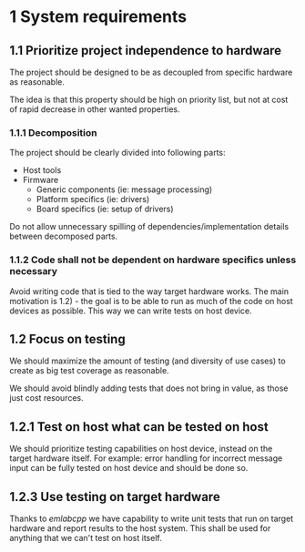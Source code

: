 # 1 System requirements

## 1.1 Prioritize project independence to hardware

The project should be designed to be as decoupled from specific hardware as reasonable.

The idea is that this property should be high on priority list, but not at cost of rapid decrease in other wanted properties.

### 1.1.1 Decomposition

The project should be clearly divided into following parts:

 - Host tools
 - Firmware
   - Generic components (ie: message processing)
   - Platform specifics (ie: drivers)
   - Board specifics (ie: setup of drivers)

Do not allow unnecessary spilling of dependencies/implementation details between decomposed parts.

### 1.1.2 Code shall not be dependent on hardware specifics unless necessary

Avoid writing code that is tied to the way target hardware works.
The main motivation is 1.2) - the goal is to be able to run as much of the code on host devices as possible. This way we can write tests on host device.

## 1.2 Focus on testing

We should maximize the amount of testing (and diversity of use cases) to create as big test coverage as reasonable.

We should avoid blindly adding tests that does not bring in value, as those just cost resources.

## 1.2.1 Test on host what can be tested on host

We should prioritize testing capabilities on host device, instead on the target hardware itself.
For example: error handling for incorrect message input can be fully tested on host device and should be done so.

## 1.2.3 Use testing on target hardware

Thanks to *emlabcpp* we have capability to write unit tests that run on target hardware and report results to the host system.
This shall be used for anything that we can't test on host itself.
